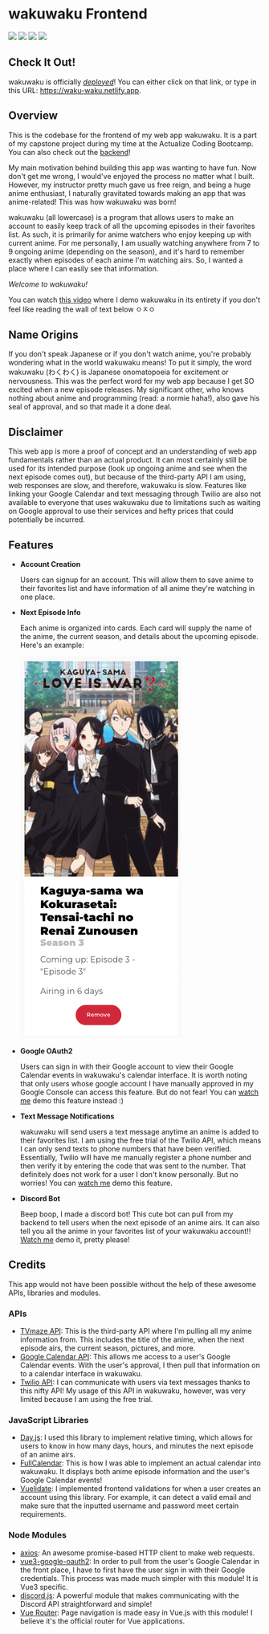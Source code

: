 # **wakuwaku Frontend**

<img src="https://cdn.jsdelivr.net/gh/devicons/devicon/icons/vuejs/vuejs-original.svg" height="35"/> <img src="https://cdn.jsdelivr.net/gh/devicons/devicon/icons/html5/html5-original-wordmark.svg" height="40"/> <img src="https://cdn.jsdelivr.net/gh/devicons/devicon/icons/css3/css3-original-wordmark.svg" height="40" /> <img src="https://cdn.jsdelivr.net/gh/devicons/devicon/icons/javascript/javascript-original.svg" height="35" />

## **Check It Out!**

wakuwaku is officially _[deployed](https://waku-waku.netlify.app/)_! You can either click on that link, or type in this URL: https://waku-waku.netlify.app.

## **Overview**

This is the codebase for the frontend of my web app wakuwaku. It is a part of my capstone project during my time at the Actualize Coding Bootcamp. You can also check out the [backend](https://github.com/rookim/wakuwaku-api)!

My main motivation behind building this app was wanting to have fun. Now don't get me wrong, I would've enjoyed the process no matter what I built. However, my instructor pretty much gave us free reign, and being a huge anime enthusiast, I naturally gravitated towards making an app that was anime-related! This was how wakuwaku was born!

wakuwaku (all lowercase) is a program that allows users to make an account to easily keep track of all the upcoming episodes in their favorites list. As such, it is primarily for anime watchers who enjoy keeping up with current anime. For me personally, I am usually watching anywhere from 7 to 9 ongoing anime (depending on the season), and it's hard to remember exactly when episodes of each anime I'm watching airs. So, I wanted a place where I can easily see that information.

_Welcome to wakuwaku!_

You can watch [this video](https://vimeo.com/697800031) where I demo wakuwaku in its entirety if you don't feel like reading the wall of text below ㅇㅈㅇ

## **Name Origins**

If you don't speak Japanese or if you don't watch anime, you're probably wondering what in the world wakuwaku means! To put it simply, the word wakuwaku (わくわく) is Japanese onomatopoeia for excitement or nervousness. This was the perfect word for my web app because I get SO excited when a new episode releases. My significant other, who knows nothing about anime and programming (read: a normie haha!), also gave his seal of approval, and so that made it a done deal.

## **Disclaimer**

This web app is more a proof of concept and an understanding of web app fundamentals rather than an actual product. It can most certainly still be used for its intended purpose (look up ongoing anime and see when the next episode comes out), but because of the third-party API I am using, web responses are slow, and therefore, wakuwaku is slow. Features like linking your Google Calendar and text messaging through Twilio are also not available to everyone that uses wakuwaku due to limitations such as waiting on Google approval to use their services and hefty prices that could potentially be incurred.

## **Features**

- **Account Creation**

  Users can signup for an account. This will allow them to save anime to their favorites list and have information of all anime they're watching in one place.

- **Next Episode Info**

  Each anime is organized into cards. Each card will supply the name of the anime, the current season, and details about the upcoming episode. Here's an example:

  ![kaguya-sama card example](public/kaguya-sama-card.png)

- **Google OAuth2**

  Users can sign in with their Google account to view their Google Calendar events in wakuwaku's calendar interface. It is worth noting that only users whose google account I have manually approved in my Google Console can access this feature. But do not fear! You can [watch me](https://vimeo.com/697800031#t=4m20s) demo this feature instead :)

- **Text Message Notifications**

  wakuwaku will send users a text message anytime an anime is added to their favorites list. I am using the free trial of the Twilio API, which means I can only send texts to phone numbers that have been verified. Essentially, Twilio will have me manually register a phone number and then verify it by entering the code that was sent to the number. That definitely does not work for a user I don't know personally. But no worries! You can [watch me](https://vimeo.com/697800031#t=2m32s) demo this feature.

- **Discord Bot**

  Beep boop, I made a discord bot! This cute bot can pull from my backend to tell users when the next episode of an anime airs. It can also tell you all the anime in your favorites list of your wakuwaku account!! [Watch me](https://vimeo.com/697800031#t=6m34s) demo it, pretty please!

## **Credits**

This app would not have been possible without the help of these awesome APIs, libraries and modules.

### **APIs**

- [TVmaze API](https://www.tvmaze.com/api): This is the third-party API where I'm pulling all my anime information from. This includes the title of the anime, when the next episode airs, the current season, pictures, and more.
- [Google Calendar API](https://developers.google.com/calendar/api): This allows me access to a user's Google Calendar events. With the user's approval, I then pull that information on to a calendar interface in wakuwaku.
- [Twilio API](https://www.twilio.com/sms): I can communicate with users via text messages thanks to this nifty API! My usage of this API in wakuwaku, however, was very limited because I am using the free trial.

### **JavaScript Libraries**

- [Day.js](https://day.js.org/): I used this library to implement relative timing, which allows for users to know in how many days, hours, and minutes the next episode of an anime airs.
- [FullCalendar](https://fullcalendar.io/): This is how I was able to implement an actual calendar into wakuwaku. It displays both anime episode information and the user's Google Calendar events!
- [Vuelidate](https://vuelidate.js.org/): I implemented frontend validations for when a user creates an account using this library. For example, it can detect a valid email and make sure that the inputted username and password meet certain requirements.

### **Node Modules**

- [axios](https://www.npmjs.com/package/axios): An awesome promise-based HTTP client to make web requests.
- [vue3-google-oauth2](https://github.com/guruahn/vue3-google-oauth2): In order to pull from the user's Google Calendar in the front place, I have to first have the user sign in with their Google credentials. This process was made much simpler with this module! It is Vue3 specific.
- [discord.js](https://discord.js.org/#/): A powerful module that makes communicating with the Discord API straightforward and simple!
- [Vue Router](https://router.vuejs.org/): Page navigation is made easy in Vue.js with this module! I believe it's the official router for Vue applications.
